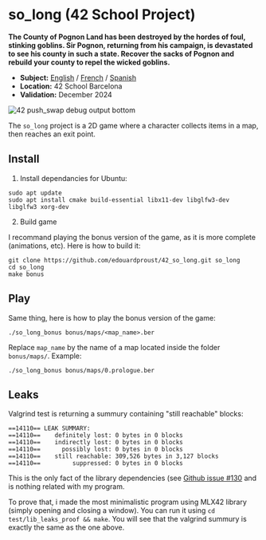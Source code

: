 # so_long (42 School Project)

**The County of Pognon Land has been destroyed by the hordes of foul, stinking goblins. Sir Pognon, returning from his campaign, is devastated to see his county in such a state. Recover the sacks of Pognon and rebuild your county to repel the wicked goblins.**

- **Subject:** [English](./subject/en.subject.pdf) / [French](./subject/fr.subject.pdf) / [Spanish](./subject/es.subject.pdf)
- **Location:** 42 School Barcelona
- **Validation:** December 2024

![42 push_swap debug output bottom](test/screenshot/42_push_swap__debug__output_2.png)

The `so_long` project is a 2D game where a character collects items in a map, then reaches an exit point.

## Install

1. Install dependancies for Ubuntu: 
```
sudo apt update
sudo apt install cmake build-essential libx11-dev libglfw3-dev libglfw3 xorg-dev
```

2. Build game

I recommand playing the bonus version of the game, as it is more complete (animations, etc). Here is how to build it:
```
git clone https://github.com/edouardproust/42_so_long.git so_long
cd so_long
make bonus
```

## Play

Same thing, here is how to play the bonus version of the game:
```
./so_long_bonus bonus/maps/<map_name>.ber
```
Replace `map_name` by the name of a map located inside the folder `bonus/maps/`. Example:
```
./so_long_bonus bonus/maps/0.prologue.ber
```

## Leaks

Valgrind test is returning a summury containing "still reachable" blocks:
```
==14110== LEAK SUMMARY:
==14110==    definitely lost: 0 bytes in 0 blocks
==14110==    indirectly lost: 0 bytes in 0 blocks
==14110==      possibly lost: 0 bytes in 0 blocks
==14110==    still reachable: 309,526 bytes in 3,127 blocks
==14110==         suppressed: 0 bytes in 0 blocks
```
This is the only fact of the library dependencies (see [Github issue #130](https://github.com/codam-coding-college/MLX42/issues/130) and is nothing related with my program.

To prove that, i made the most minimalistic program using MLX42 library (simply opening and closing a window). You can run it using `cd test/lib_leaks_proof && make`. You will see that the valgrind summury is exactly the same as the one above.
